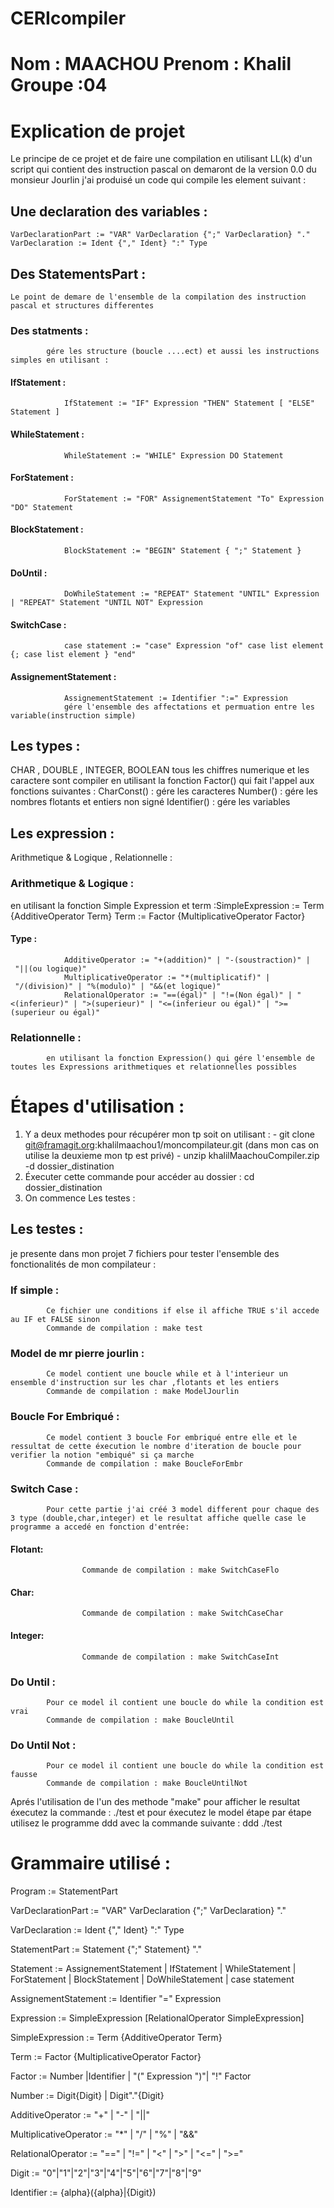 # CERIcompiler
# Nom : MAACHOU Prenom : Khalil Groupe :04

# Explication de projet 
Le principe de ce projet et de faire une compilation en utilisant LL(k) d'un script qui contient des instruction pascal on demaront de la version 0.0 du monsieur Jourlin j'ai produisé un code qui compile les element suivant :

##  Une declaration des variables :  
    VarDeclarationPart := "VAR" VarDeclaration {";" VarDeclaration} "."
    VarDeclaration := Ident {"," Ident} ":" Type
##  Des StatementsPart :
    Le point de demare de l'ensemble de la compilation des instruction pascal et structures differentes  
###     Des statments :
            gére les structure (boucle ....ect) et aussi les instructions simples en utilisant :
####        IfStatement :  
                IfStatement := "IF" Expression "THEN" Statement [ "ELSE" Statement ]
####        WhileStatement :
                WhileStatement := "WHILE" Expression DO Statement
####        ForStatement :
                ForStatement := "FOR" AssignementStatement "To" Expression "DO" Statement
####        BlockStatement :
                BlockStatement := "BEGIN" Statement { ";" Statement }
####        DoUntil :
                DoWhileStatement := "REPEAT" Statement "UNTIL" Expression | "REPEAT" Statement "UNTIL NOT" Expression
####        SwitchCase :
                case statement := "case" Expression "of" case list element {; case list element } "end" 
####        AssignementStatement :
                AssignementStatement := Identifier ":=" Expression
                gére l'ensemble des affectations et permuation entre les variable(instruction simple)
##  Les types :
CHAR , DOUBLE , INTEGER, BOOLEAN
tous les chiffres numerique et les caractere sont compiler en utilisant la fonction Factor() qui fait l'appel aux fonctions suivantes : CharConst() : gére les caracteres
                      Number() : gére les nombres flotants et entiers non signé 
                      Identifier() : gére les variables
##  Les expression :
Arithmetique & Logique , Relationnelle :
###     Arithmetique & Logique : 
en utilisant la fonction Simple Expression et term :SimpleExpression := Term {AdditiveOperator Term}
                                                    Term := Factor {MultiplicativeOperator Factor}
####        Type : 
                AdditiveOperator := "+(addition)" | "-(soustraction)" | "||(ou logique)"
                MultiplicativeOperator := "*(multiplicatif)" | "/(division)" | "%(modulo)" | "&&(et logique)"
                RelationalOperator := "==(égal)" | "!=(Non égal)" | "<(inferieur)" | ">(superieur)" | "<=(inferieur ou égal)" | ">=(superieur ou égal)" 

###     Relationnelle :
            en utilisant la fonction Expression() qui gére l'ensemble de toutes les Expressions arithmetiques et relationnelles possibles 

# Étapes d'utilisation :
1) Y a deux methodes pour récupérer mon tp soit on utilisant :
           - git clone git@framagit.org:khalilmaachou1/moncompilateur.git (dans mon cas on utilise la deuxieme mon tp est  privé)
           - unzip khalilMaachouCompiler.zip -d dossier_distination
2) Éxecuter cette commande pour accéder au dossier : cd dossier_distination
3) On commence Les testes :
##  Les testes : 
je presente dans mon projet 7 fichiers pour tester l'ensemble des fonctionalités de mon compilateur :
###     If simple : 
            Ce fichier une conditions if else il affiche TRUE s'il accede au IF et FALSE sinon
            Commande de compilation : make test
###     Model de mr pierre jourlin :
            Ce model contient une boucle while et à l'interieur un ensemble d'instruction sur les char ,flotants et les entiers 
            Commande de compilation : make ModelJourlin
###     Boucle For Embriqué :
            Ce model contient 3 boucle For embriqué entre elle et le ressultat de cette éxecution le nombre d'iteration de boucle pour verifier la notion "embiqué" si ça marche 
            Commande de compilation : make BoucleForEmbr
###     Switch Case : 
            Pour cette partie j'ai créé 3 model different pour chaque des 3 type (double,char,integer) et le resultat affiche quelle case le programme a accedé en fonction d'entrée:
####            Flotant:
                    Commande de compilation : make SwitchCaseFlo
####            Char:
                    Commande de compilation : make SwitchCaseChar
####            Integer:
                    Commande de compilation : make SwitchCaseInt
###     Do Until : 
            Pour ce model il contient une boucle do while la condition est vrai  
            Commande de compilation : make BoucleUntil
###     Do Until Not : 
            Pour ce model il contient une boucle do while la condition est fausse  
            Commande de compilation : make BoucleUntilNot
Aprés l'utilisation de l'un des methode "make" pour afficher le resultat éxecutez la commande : ./test et pour éxecutez le model étape par étape utilisez le programme ddd avec la commande suivante : ddd ./test

# Grammaire utilisé :
 Program := StatementPart
 
 VarDeclarationPart := "VAR" VarDeclaration {";" VarDeclaration} "."
 
 VarDeclaration := Ident {"," Ident} ":" Type
 
 StatementPart := Statement {";" Statement} "."
 
 Statement := AssignementStatement | IfStatement | WhileStatement | ForStatement | BlockStatement | DoWhileStatement | 
 case statement 
 
 AssignementStatement := Identifier "=" Expression

 Expression := SimpleExpression [RelationalOperator SimpleExpression]
 
 SimpleExpression := Term {AdditiveOperator Term}
 
 Term := Factor {MultiplicativeOperator Factor}
 
 Factor := Number |Identifier | "(" Expression ")"| "!" Factor
 
 Number := Digit{Digit} | Digit"."{Digit}

 AdditiveOperator := "+" | "-" | "||"
 
 MultiplicativeOperator := "*" | "/" | "%" | "&&"
 
 RelationalOperator := "==" | "!=" | "<" | ">" | "<=" | ">="  
 
 Digit := "0"|"1"|"2"|"3"|"4"|"5"|"6"|"7"|"8"|"9"
 
 Identifier := {alpha}({alpha}|{Digit})